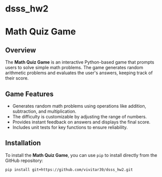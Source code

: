 # dsss_hw2

# Math Quiz Game

## Overview
The **Math Quiz Game** is an interactive Python-based game that prompts users to solve simple math problems. The game generates random arithmetic problems and evaluates the user's answers, keeping track of their score.

## Game Features
- Generates random math problems using operations like addition, subtraction, and multiplication.
- The difficulty is customizable by adjusting the range of numbers.
- Provides instant feedback on answers and displays the final score.
- Includes unit tests for key functions to ensure reliability.

## Installation
To install the **Math Quiz Game**, you can use `pip` to install directly from the GitHub repository:

```bash
pip install git+https://github.com/vivitar39/dsss_hw2.git
